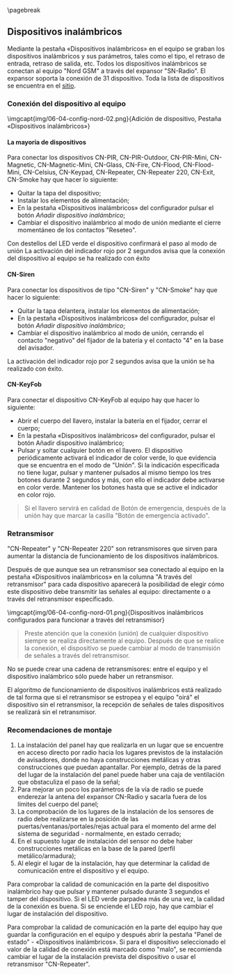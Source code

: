 \pagebreak

## Dispositivos inalámbricos

Mediante la pestaña «Dispositivos inalámbricos» en el equipo se graban los dispositivos inalámbricos y sus parámetros, tales como el tipo, el retraso de entrada, retraso de salida, etc.
Todos los dispositivos inalámbricos se conectan al equipo "Nord GSM" a través del expansor "SN-Radio". El expansor soporta la conexión de 31 dispositivo. Toda la lista de dispositivos se encuentra en el [sitio](https://shop.cnord.ru/sn.html).

### Conexión del dispositivo al equipo

\imgcapt{img/06-04-config-nord-02.png}{Adición de dispositivo, Pestaña «Dispositivos inalámbricos»}

#### La mayoría de dispositivos
 
Para conectar los dispositivos CN-PIR, CN-PIR-Outdoor, CN-PIR-Mini, CN-Magnetic, CN-Magnetic-Mini, CN-Glass, CN-Fire, CN-Flood, CN-Flood-Mini, CN-Celsius, CN-Keypad, CN-Repeater, CN-Repeater 220, CN-Exit, CN-Smoke hay que hacer lo siguiente:

* Quitar la tapa del dispositivo;
* Instalar los elementos de alimentación;
* En la pestaña «Dispositivos inalámbricos» del configurador pulsar el botón *Añadir dispositivo inalámbrico*;
* Cambiar el dispositivo inalámbrico al modo de unión mediante el cierre momentáneo de los contactos "Reseteo".

Con destellos del LED verde el dispositivo confirmará el paso al modo de unión
La activación del indicador rojo por 2 segundos avisa que la conexión del dispositivo al equipo se ha realizado con éxito

#### CN-Siren

Para conectar los dispositivos de tipo "CN-Siren" y "CN-Smoke" hay que hacer lo siguiente:

* Quitar la tapa delantera, instalar los elementos de alimentación;
* En la pestaña «Dispositivos inalámbricos» del configurador, pulsar el botón *Añadir dispositivo inalámbrico*;
* Cambiar el dispositivo inalámbrico al modo de unión, cerrando el contacto "negativo" del fijador de la batería y el contacto "4" en la base del avisador.

La activación del indicador rojo por 2 segundos avisa que la unión se ha realizado con éxito.

#### CN-KeyFob

Para conectar el dispositivo CN-KeyFob al equipo hay que hacer lo siguiente:

* Abrir el cuerpo del llavero, instalar la batería en el fijador, cerrar el cuerpo;
* En la pestaña «Dispositivos inalámbricos» del configurador, pulsar el botón Añadir dispositivo inalámbrico;
* Pulsar y soltar cualquier botón en el llavero. El dispositivo periódicamente activará el indicador de color verde, lo que evidencia que se encuentra en el modo de "Unión". Si la indicación especificada no tiene lugar, pulsar y mantener pulsados al mismo tiempo los tres botones durante 2 segundos y más, con ello el indicador debe activarse en color verde. Mantener los botones hasta que se active el indicador en color rojo.

> Si el llavero servirá en calidad de Botón de emergencia, después de la unión hay que marcar la casilla "Botón de emergencia activado".

### Retransmisor

"CN-Repeater" y "CN-Repeater 220" son retransmisores que sirven para aumentar la distancia de funcionamiento de los dispositivos inalámbricos.

Después de que aunque sea un retransmisor sea conectado al equipo en la pestaña «Dispositivos inalámbricos» en la columna "A través del retransmisor" para cada dispositivo aparecerá la posibilidad de elegir cómo este dispositivo debe transmitir las señales al equipo: directamente o a través del retransmisor especificado.

\imgcapt{img/06-04-config-nord-01.png}{Dispositivos inalámbricos configurados para funcionar a través del retransmisor}

> Preste atención que la conexión (unión) de cualquier dispositivo siempre se realiza directamente al equipo. Después de que se realice la conexión, el dispositivo se puede cambiar al modo de transmisión de señales a través del retransmisor.

No se puede crear una cadena de retransmisores: entre el equipo y el dispositivo inalámbrico sólo puede haber un retransmisor.

El algoritmo de funcionamiento de dispositivos inalámbricos está realizado de tal forma que si el retransmisor se estropea y el equipo "oirá" el dispositivo sin el retransmisor, la recepción de señales de tales dispositivos se realizará sin el retransmisor.

### Recomendaciones de montaje

1.	La instalación del panel hay que realizarla en un lugar que se encuentre en acceso directo por radio hacia los lugares previstos de la instalación de avisadores, donde no haya construcciones metálicas y otras construcciones que puedan apantallar. Por ejemplo, detrás de la pared del lugar de la instalación del panel puede haber una caja de ventilación que obstaculiza el paso de la señal;
2.	Para mejorar un poco los parámetros de la vía de radio se puede enderezar la antena del expansor CN-Radio y sacarla fuera de los límites del cuerpo del panel;
3.	La comprobación de los lugares de la instalación de los sensores de radio debe realizarse en la posición de las puertas/ventanas/portales/rejas actual para el momento del arme del sistema de seguridad - normalmente, en estado cerrado;
4.	En el supuesto lugar de instalación del sensor no debe haber construcciones metálicas en la base de la pared (perfil metálico/armadura);
5.	Al elegir el lugar de la instalación, hay que determinar la calidad de comunicación entre el dispositivo y el equipo.

Para comprobar la calidad de comunicación en la parte del dispositivo inalámbrico hay que pulsar y mantener pulsado durante 3 segundos el tamper del dispositivo. Si el LED verde parpadea más de una vez, la calidad de la conexión es buena. Si se enciende el LED rojo, hay que cambiar el lugar de instalación del dispositivo.

Para comprobar la calidad de comunicación en la parte del equipo hay que guardar la configuración en el equipo y después abrir la pestaña "Panel de estado" - «Dispositivos inalámbricos». Si para el dispositivo seleccionado el valor de la calidad de conexión está marcado como "malo", se recomienda cambiar el lugar de la instalación prevista del dispositivo o usar el retransmisor "CN-Repeater".

